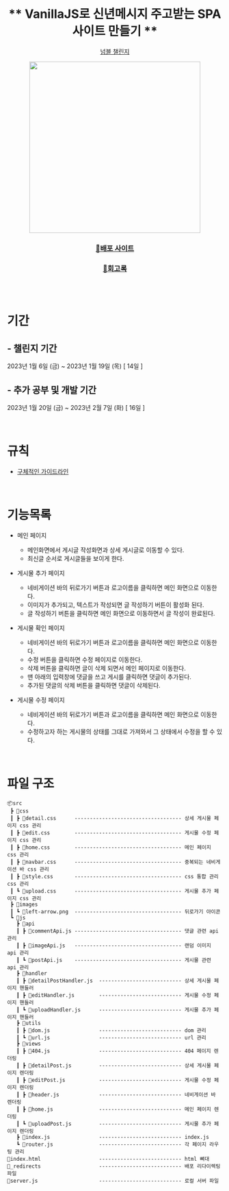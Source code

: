 <div align=center> 

# ** VanillaJS로 신년메시지 주고받는 SPA 사이트 만들기 **
[넘블 챌린지](https://www.numble.it/501cc258-649f-4c73-b64b-bb4fea000640)

<img src="https://user-images.githubusercontent.com/113998025/217253774-21d609d7-5243-494c-8770-364616e0716a.png" height=400>

### [📌배포 사이트](https://63e38243845e0500083fc85f--capable-entremet-9ee6f1.netlify.app/)  

### [📘회고록](https://velog.io/@nuheajiohc/%EB%84%98%EB%B8%94-%EC%B1%8C%EB%A6%B0%EC%A7%80-vanillaJS%EB%A1%9C-%EC%8B%A0%EB%85%84%EB%A9%94%EC%8B%9C%EC%A7%80-%EC%A3%BC%EA%B3%A0%EB%B0%9B%EB%8A%94-SPA-%EC%82%AC%EC%9D%B4%ED%8A%B8-%EB%A7%8C%EB%93%A4%EA%B8%B0)

</div>

<br/>
<br/>

# 기간
## - 챌린지 기간
2023년 1월 6일 (금) ~ 2023년 1월 19일 (목) [ 14일 ]
## - 추가 공부 및 개발 기간
2023년 1월 20일 (금) ~ 2023년 2월 7일 (화) [ 16일 ]

<br/>

# 규칙
- [구체적인 가이드라인](https://thoughtful-arch-8c2.notion.site/VanillaJS-SPA-826e63925d7c4e2e8d27d7f03fef4371)

<br/>

# 기능목록

- 메인 페이지
  - 메인화면에서 게시글 작성화면과 상세 게시글로 이동할 수 있다.
  - 최신글 순서로 게시글들을 보이게 한다.
- 게시물 추가 페이지
  - 네비게이션 바의 뒤로가기 버튼과 로고이름을 클릭하면 메인 화면으로 이동한다.
  - 이미지가 추가되고, 텍스트가 작성되면 글 작성하기 버튼이 활성화 된다.
  - 글 작성하기 버튼을 클릭하면 메인 화면으로 이동하면서 글 작성이 완료된다.

- 게시물 확인 페이지
  - 네비게이션 바의 뒤로가기 버튼과 로고이름을 클릭하면 메인 화면으로 이동한다.
  - 수정 버튼을 클릭하면 수정 페이지로 이동한다.
  - 삭제 버튼을 클릭하면 글이 삭제 되면서 메인 페이지로 이동한다.
  - 맨 아래의 입력창에 댓글을 쓰고 게시를 클릭하면 댓글이 추가된다.
  - 추가된 댓글의 삭제 버튼을 클릭하면 댓글이 삭제된다.

- 게시물 수정 페이지
  - 네비게이션 바의 뒤로가기 버튼과 로고이름을 클릭하면 메인 화면으로 이동한다.
  - 수정하고자 하는 게시물의 상태를 그대로 가져와서 그 상태에서 수정을 할 수 있다.

<br/>

# 파일 구조
```
📦src
 ┣ 📂css  
 ┃ ┣ 📜detail.css      ----------------------------------- 상세 게시물 페이지 css 관리
 ┃ ┣ 📜edit.css        ----------------------------------- 게시물 수정 페이지 css 관리
 ┃ ┣ 📜home.css        ----------------------------------- 메인 페이지 css 관리
 ┃ ┣ 📜navbar.css      ----------------------------------- 중복되는 네비게이션 바 css 관리
 ┃ ┣ 📜style.css       ----------------------------------- css 통합 관리 css 관리
 ┃ ┗ 📜upload.css      ----------------------------------- 게시물 추가 페이지 css 관리
 ┣ 📂images
 ┃ ┗ 📜left-arrow.png  ----------------------------------- 뒤로가기 아이콘 
 ┗ 📂js
   ┣ 📂api
   ┃ ┣ 📜commentApi.js ----------------------------------- 댓글 관련 api 관리
   ┃ ┣ 📜imageApi.js   ----------------------------------- 랜덤 이미지 api 관리
   ┃ ┗ 📜postApi.js    ----------------------------------- 게시물 관련 api 관리
   ┣ 📂handler
   ┃ ┣ 📜detailPostHandler.js  --------------------------- 상세 게시물 페이지 핸들러
   ┃ ┣ 📜editHandler.js        --------------------------- 게시물 수정 페이지 핸들러
   ┃ ┗ 📜uploadHandler.js      --------------------------- 게시물 추가 페이지 핸들러
   ┣ 📂utils
   ┃ ┣ 📜dom.js                --------------------------- dom 관리
   ┃ ┗ 📜url.js                --------------------------- url 관리
   ┣ 📂views
   ┃ ┣ 📜404.js                --------------------------- 404 페이지 렌더링
   ┃ ┣ 📜detailPost.js         --------------------------- 상세 게시물 페이지 렌더링
   ┃ ┣ 📜editPost.js           --------------------------- 게시물 수정 페이지 렌더링
   ┃ ┣ 📜header.js             --------------------------- 네비게이션 바 렌더링
   ┃ ┣ 📜home.js               --------------------------- 메인 페이지 렌더링
   ┃ ┗ 📜uploadPost.js         --------------------------- 게시물 추가 페이지 렌더링
   ┣ 📜index.js                --------------------------- index.js
   ┗ 📜router.js               --------------------------- 각 페이지 라우팅 관리
📜index.html                   --------------------------- html 뼈대 
📜_redirects                   --------------------------- 배포 리다이렉팅 파일
📜server.js                    --------------------------- 로컬 서버 파일
 ```
